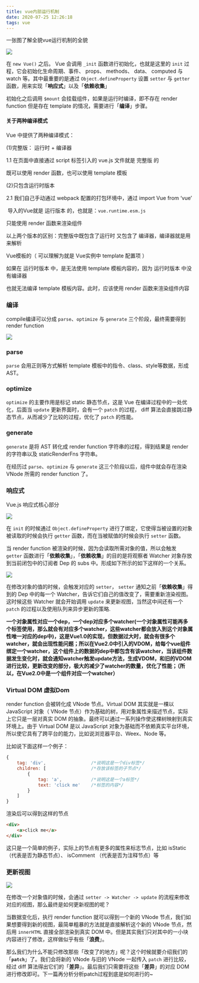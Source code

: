 ```yaml
---
title: vue内部运行机制
date: 2020-07-25 12:26:18
tags: vue
---
```


一张图了解全貌vue运行机制的全貌

<!-- more --> 

![](https://user-gold-cdn.xitu.io/2017/12/19/1606e7eaa2a664e8?imageView2/0/w/1280/h/960/format/webp/ignore-error/1)

在 `new Vue()` 之后。 Vue 会调用 `_init` 函数进行初始化，也就是这里的 `init` 过程，它会初始化生命周期、事件、 props、 methods、 data、 computed 与 watch 等。其中最重要的是通过 `Object.defineProperty` 设置 `setter` 与 `getter` 函数，用来实现「**响应式**」以及「**依赖收集**」

初始化之后调用 `$mount` 会挂载组件，如果是运行时编译，即不存在 render function 但是存在 template 的情况，需要进行「**编译**」步骤。



#### 关于两种编译模式

  Vue 中提供了两种编译模式：

  (1)完整版： 运行时 + 编译器

   1.1 在页面中直接通过 script 标签引入的 vue.js 文件就是 完整版 的

   既可以使用 render 函数，也可以使用 template 模板

  (2)只包含运行时版本

   2.1 我们自己手动通过 webpack 配置的打包环境中，通过 import Vue from ‘vue’

​     导入的Vue就是 运行版本 的，也就是：`vue.runtime.esm.js`

   只能使用 render 函数来渲染组件

  以上两个版本的区别：完整版中既包含了运行时 又包含了 编译器，编译器就是用来解析

  Vue模板的（ 可以理解为就是 Vue实例中 template 配置项 ）

  如果在 运行时版本 中，是无法使用 template 模板内容的，因为 运行时版本 中没有编译器

  也就无法编译 template 模板内容。此时，应该使用 render 函数来渲染组件内容



### 编译

compile编译可以分成 `parse`、`optimize` 与 `generate` 三个阶段，最终需要得到 render function

![](https://user-gold-cdn.xitu.io/2017/12/19/1606ec3d306ab28f?imageView2/0/w/1280/h/960/format/webp/ignore-error/1)

### parse

`parse` 会用正则等方式解析 template 模板中的指令、class、style等数据，形成AST。

### optimize

`optimize` 的主要作用是标记 static 静态节点，这是 Vue 在编译过程中的一处优化，后面当 `update` 更新界面时，会有一个 `patch` 的过程， diff 算法会直接跳过静态节点，从而减少了比较的过程，优化了 `patch` 的性能。

### generate

`generate` 是将 AST 转化成 render function 字符串的过程，得到结果是 render 的字符串以及 staticRenderFns 字符串。

在经历过 `parse`、`optimize` 与 `generate` 这三个阶段以后，组件中就会存在渲染 VNode 所需的 render function 了。

### 响应式

Vue.js 响应式核心部分

![](https://user-gold-cdn.xitu.io/2017/12/19/1606edad5ca9e23d?imageView2/0/w/1280/h/960/format/webp/ignore-error/1)

在 `init` 的时候通过 `Object.defineProperty` 进行了绑定，它使得当被设置的对象被读取的时候会执行 `getter` 函数，而在当被赋值的时候会执行 `setter` 函数。

当 render function 被渲染的时候，因为会读取所需对象的值，所以会触发 `getter` 函数进行「**依赖收集**」，「**依赖收集**」的目的是将观察者 Watcher 对象存放到当前闭包中的订阅者 Dep 的 subs 中。形成如下所示的如下这样的一个关系。



![](https://user-gold-cdn.xitu.io/2017/12/21/160770b2a77e084e?imageView2/0/w/1280/h/960/format/webp/ignore-error/1)

在修改对象的值的时候，会触发对应的 `setter`， `setter` 通知之前「**依赖收集**」得到的 Dep 中的每一个 Watcher，告诉它们自己的值改变了，需要重新渲染视图。这时候这些 Watcher 就会开始调用 `update` 来更新视图，当然这中间还有一个 `patch` 的过程以及使用队列来异步更新的策略.

**一个对象属性对应一个dep，一个dep对应多个watcher(一个对象属性可能再多个标签使用，那么就会有对应多个watcher，这些watcher都会放入到这个对象属性唯一对应的dep中)，这是Vue1.0的实现，但数据过大时，就会有很多个watcher，就会出现性能问题；所以在Vue2.0中引入的VDOM，给每个vue组件绑定一个watcher，这个组件上的数据的dep中都包含有该watcher，当该组件数据发生变化时，就会通知watcher触发update方法，生成VDOM，和旧的VDOM进行比较，更新改变的部分，极大的减少了watcher的数量，优化了性能；（所以，在Vue2.0中是一个组件对应一个watcher）**

### Virtual DOM 虚拟Dom

render function 会被转化成 VNode 节点。Virtual DOM 其实就是一棵以 JavaScript 对象（ VNode 节点）作为基础的树，用对象属性来描述节点，实际上它只是一层对真实 DOM 的抽象。最终可以通过一系列操作使这棵树映射到真实环境上。由于 Virtual DOM 是以 JavaScript 对象为基础而不依赖真实平台环境，所以使它具有了跨平台的能力，比如说浏览器平台、Weex、Node 等。

比如说下面这样一个例子：

~~~js
{
    tag: 'div',                 /*说明这是一个div标签*/
    children: [                 /*存放该标签的子节点*/
        {
            tag: 'a',           /*说明这是一个a标签*/
            text: 'click me'    /*标签的内容*/
        }
    ]
}
~~~

渲染后可以得到这样的节点

~~~html
<div>
    <a>click me</a>
</div>
~~~

这只是一个简单的例子，实际上的节点有更多的属性来标志节点，比如 isStatic （代表是否为静态节点）、 isComment （代表是否为注释节点）等

### 更新视图

![](https://user-gold-cdn.xitu.io/2017/12/21/1607715c316d4922?imageView2/0/w/1280/h/960/format/webp/ignore-error/1)

在修改一个对象值的时候，会通过 `setter -> Watcher -> update` 的流程来修改对应的视图，那么最终是如何更新视图的呢？

当数据变化后，执行 render function 就可以得到一个新的 VNode 节点，我们如果想要得到新的视图，最简单粗暴的方法就是直接解析这个新的 VNode 节点，然后用 `innerHTML` 直接全部渲染到真实 DOM 中。但是其实我们只对其中的一小块内容进行了修改，这样做似乎有些「**浪费**」。

那么我们为什么不能只修改那些「改变了的地方」呢？这个时候就要介绍我们的「**`patch`**」了。我们会将新的 VNode 与旧的 VNode 一起传入 `patch` 进行比较，经过 diff 算法得出它们的「**差异**」。最后我们只需要将这些「**差异**」的对应 DOM 进行修改即可。下一篇再分析分析patch过程到底是如何进行的~

